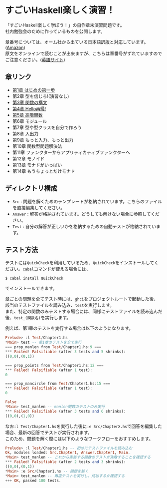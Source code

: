 すごいHaskell楽しく演習！
=================

「すごいHaskell楽しく学ぼう！」の自作章末演習問題です。  
社内勉強会のために作っているものを公開します。  

章番号については、オーム社から出ている日本語訳版と対応しています。([Amazon](http://amzn.to/1uS2ja1))  
原文をオンラインで読むことが出来ますが、こちらは章番号がずれていますのでご注意ください。([英語サイト](http://learnyouahaskell.com/chapters))

## 章リンク

- [第1章 はじめの第一歩](https://github.com/kokuyouwind/haskell-exercises/blob/master/chapter1.md)
- 第2章 型を信じろ!(演習なし)
- [第3章 関数の構文](https://github.com/kokuyouwind/haskell-exercises/blob/master/chapter3.md)
- [第4章 Hello再帰!](https://github.com/kokuyouwind/haskell-exercises/blob/master/chapter4.md)
- [第5章 高階関数](https://github.com/kokuyouwind/haskell-exercises/blob/master/chapter5.md)
- 第6章 モジュール
- 第7章 型や型クラスを自分で作ろう
- 第8章 入出力
- 第9章 もっと入力、もっと出力
- 第10章 関数型問題解決法
- 第11章 ファンクターからアプリティカティブファンクターへ
- 第12章 モノイド
- 第13章 モナドがいっぱい
- 第14章 もうちょっとだけモナド

## ディレクトリ構成

- `Src` : 問題を解くためのテンプレートが格納されています。こちらのファイルを直接編集してください。
- `Answer` : 解答が格納されています。どうしても解けない場合に参照してください。
- `Test` : 自分の解答が正しいかを格納するための自動テストが格納されています。

## テスト方法

テストには`QuickCheck`を利用しているため、`QuickCheck`をインストールしてください。`cabal`コマンドが使える場合には、
```shell
$ cabal install QuickCheck
```
でインストールできます。

章ごとの問題を全てテスト時には、`ghci`をプロジェクトルートで起動した後、該当のテストファイルを読み込み、`test`を実行します。  
また、特定の関数のみテストする場合には、同様にテストファイルを読み込んだ後、`test_(関数名)`を実行します。

例えば、第1章のテストを実行する場合は以下のようになります。
```haskell
Prelude> :l Test/Chapter1.hs
*Main> test -- 第1章のテストを全て実行
=== prop_manlen from Test/Chapter1.hs:9 ===
*** Failed! Falsifiable (after 3 tests and 5 shrinks):
((0,0),(0,1))

=== prop_points from Test/Chapter1.hs:12 ===
*** Failed! Falsifiable (after 1 test):
0

=== prop_mancircle from Test/Chapter1.hs:15 ===
*** Failed! Falsifiable (after 1 test):
0

False
*Main> test_manlen -- manlen関数のテストのみ実行
*** Failed! Falsifiable (after 3 tests and 6 shrinks):
((0,0),(1,0))
```

なお`:l Test/Chapter1.hs`を実行した後に`:e Src/ChapterX.hs`で回答を編集した場合、最新の回答でテストが実行されます。  
このため、問題を解く際には以下のようなワークフローをおすすめします。
```haskell
Prelude> :l Test/Chapter1.hs -- 初めにテストファイルを読み込む
Ok, modules loaded: Src.Chapter1, Answer.Chapter1, Main.
*Main> test_manlen -- これから実装する関数のテストが失敗することを確認する
*** Failed! Falsifiable (after 2 tests and 3 shrinks):
((0,0),(0,1))
*Main> :e Src/Chapter1.hs -- 問題を解く
*Main> test_manlen -- 再度テストを実行し、成功するか確認する
+++ OK, passed 100 tests.
```
